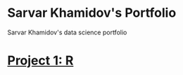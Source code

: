 # Sarvar Khamidov's Portfolio
Sarvar Khamidov's data science portfolio

# [Project 1: R](https://github.com/khsarvar/Sarvar-Khamidov-portfolio/tree/main/r-projects)

